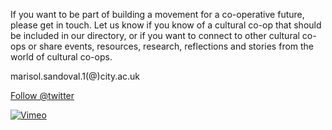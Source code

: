 

If you want to be part of building a movement for a co-operative future, please get in touch. Let us know if you know of a cultural co-op that should be included in our directory, or if you want to connect to other cultural co-ops or share events, resources, research, reflections and stories from the world of cultural co-ops.

marisol.sandoval.1(@)city.ac.uk

<a href="https://twitter.com/twitter" class="twitter-follow-button" data-show-count="false">Follow @twitter</a>
<script>!function(d,s,id){var js,fjs=d.getElementsByTagName(s)[0],p=/^http:/.test(d.location)?'http':'https';if(!d.getElementById(id)){js=d.createElement(s);js.id=id;js.src=p+'://platform.twitter.com/widgets.js';fjs.parentNode.insertBefore(js,fjs);}}(document, 'script', 'twitter-wjs');</script>

<a href="http://vimeo.com/culturalcoop"><img src="http://a.vimeocdn.com/images_v6/blogbadge_channels.png" alt="Vimeo" /></a>
